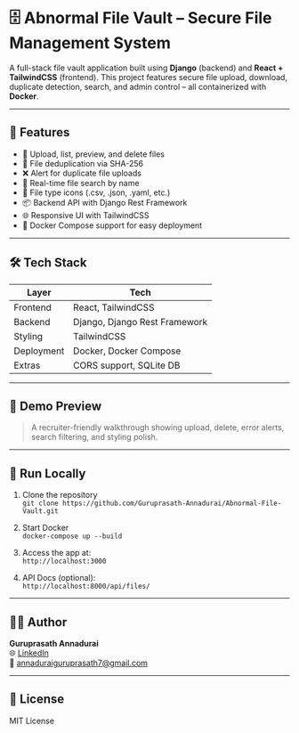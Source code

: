 # 🗄️ Abnormal File Vault – Secure File Management System

A full-stack file vault application built using **Django** (backend) and **React + TailwindCSS** (frontend). This project features secure file upload, download, duplicate detection, search, and admin control – all containerized with **Docker**.

---

## 🚀 Features

- 📁 Upload, list, preview, and delete files
- 🔐 File deduplication via SHA-256
- ❌ Alert for duplicate file uploads
- 🔎 Real-time file search by name
- 🧩 File type icons (.csv, .json, .yaml, etc.)
- 📦 Backend API with Django Rest Framework
- 🌐 Responsive UI with TailwindCSS
- 🐳 Docker Compose support for easy deployment

---

## 🛠️ Tech Stack

| Layer        | Tech                         |
|--------------|------------------------------|
| Frontend     | React, TailwindCSS           |
| Backend      | Django, Django Rest Framework|
| Styling      | TailwindCSS                  |
| Deployment   | Docker, Docker Compose       |
| Extras       | CORS support, SQLite DB      |

---

## 📸 Demo Preview

> A recruiter-friendly walkthrough showing upload, delete, error alerts, search filtering, and styling polish.

---

## 🧪 Run Locally

1. Clone the repository  
   `git clone https://github.com/Guruprasath-Annadurai/Abnormal-File-Vault.git`

2. Start Docker  
   `docker-compose up --build`

3. Access the app at:  
   `http://localhost:3000`

4. API Docs (optional):  
   `http://localhost:8000/api/files/`

---

## 👨‍💻 Author

**Guruprasath Annadurai**  
🌐 [LinkedIn](https://linkedin.com/in/guruprasath-annadurai)  
📧 annaduraiguruprasath7@gmail.com

---

## 📄 License

MIT License
